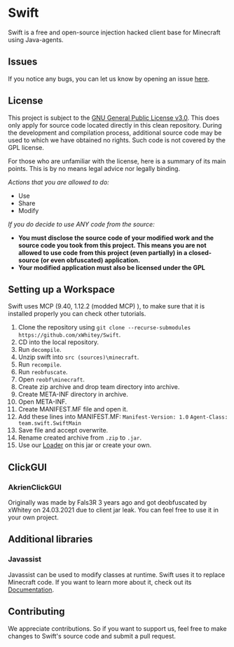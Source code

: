 # Swift
Swift is a free and open-source injection hacked client base for Minecraft using Java-agents.

## Issues
If you notice any bugs, you can let us know by opening an issue [here](https://github.com/xWhitey/Swift/issues).

## License
This project is subject to the [GNU General Public License v3.0](https://www.gnu.org/licenses/gpl-3.0.en.html). This does only apply for source code located directly in this clean repository. During the development and compilation process, additional source code may be used to which we have obtained no rights. Such code is not covered by the GPL license.

For those who are unfamiliar with the license, here is a summary of its main points. This is by no means legal advice nor legally binding.

*Actions that you are allowed to do:*

- Use
- Share
- Modify

*If you do decide to use ANY code from the source:*

- **You must disclose the source code of your modified work and the source code you took from this project. This means you are not allowed to use code from this project (even partially) in a closed-source (or even obfuscated) application.**
- **Your modified application must also be licensed under the GPL**

## Setting up a Workspace
Swift uses MCP (9.40, 1.12.2 (modded MCP) ), to make sure that it is installed properly you can check other tutorials.
1. Clone the repository using `git clone --recurse-submodules https://github.com/xWhitey/Swift`. 
2. CD into the local repository.
3. Run `decompile`.
4. Unzip swift into `src (sources)\minecraft`.
5. Run `recompile`.
6. Run `reobfuscate`.
7. Open `reobf\minecraft`.
7. Create zip archive and drop team directory into archive.
8. Create META-INF directory in archive.
9. Open META-INF.
10. Create MANIFEST.MF file and open it.
11. Add these lines into MANIFEST.MF:
`Manifest-Version: 1.0`
`Agent-Class: team.swift.SwiftMain`
12. Save file and accept overwrite.
13. Rename created archive from `.zip` to `.jar`.
14. Use our [Loader](https://github.com/xWhitey/Loader) on this jar or create your own.

## ClickGUI
### AkrienClickGUI
Originally was made by Fals3R 3 years ago and got deobfuscated by xWhitey on 24.03.2021 due to client jar leak.
You can feel free to use it in your own project.

## Additional libraries
### Javassist
Javassist can be used to modify classes at runtime. Swift uses it to replace Minecraft code. If you want to learn more about it, check out its [Documentation](https://www.javassist.org/html/index.html).

## Contributing
We appreciate contributions. So if you want to support us, feel free to make changes to Swift's source code and submit a pull request.